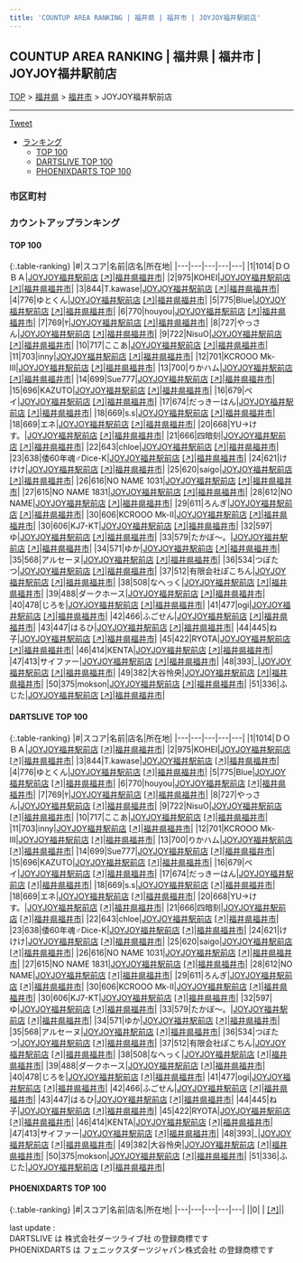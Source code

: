 ```yaml
---
title: 'COUNTUP AREA RANKING | 福井県 | 福井市 | JOYJOY福井駅前店'
---
```

## COUNTUP AREA RANKING | 福井県 | 福井市 | JOYJOY福井駅前店

[TOP](/darts/rank/) > [福井県](/darts/rank/福井県/) > [福井市](/darts/rank/福井県/福井市/) > JOYJOY福井駅前店

___

<a href="https://twitter.com/share?ref_src=twsrc%5Etfw" data-text="COUNTUP AREA RANKING | 福井県福井市JOYJOY福井駅前店" class="twitter-share-button" data-hashtags="DARTSLIVE,PHOENIXDARTS,darts,ダーツ" data-show-count="false">Tweet</a>

* [ランキング](#カウントアップランキング)
    * [TOP 100](#top-100)
    * [DARTSLIVE TOP 100](#dartslive-top-100)
    * [PHOENIXDARTS TOP 100](#phoenixdarts-top-100)

### 市区町村

<ul>

</ul>

### カウントアップランキング

#### TOP 100



{:.table-ranking}
|#|スコア|名前|店名|所在地|
|---|---|---|---|---|
|1|1014|<span class="rank-name-dl">ＤＯＢＡ</span>|<a href="/darts/rank/shops/47d4f0291f7bb56528032249b44395af.html">JOYJOY福井駅前店</a> <a href="https://search.dartslive.com/jp/shop/47d4f0291f7bb56528032249b44395af">[↗]</a>|<a href="/darts/rank/福井県/福井市">福井県福井市</a>|
|2|975|<span class="rank-name-dl">KOHEI</span>|<a href="/darts/rank/shops/47d4f0291f7bb56528032249b44395af.html">JOYJOY福井駅前店</a> <a href="https://search.dartslive.com/jp/shop/47d4f0291f7bb56528032249b44395af">[↗]</a>|<a href="/darts/rank/福井県/福井市">福井県福井市</a>|
|3|844|<span class="rank-name-dl">T.kawase</span>|<a href="/darts/rank/shops/47d4f0291f7bb56528032249b44395af.html">JOYJOY福井駅前店</a> <a href="https://search.dartslive.com/jp/shop/47d4f0291f7bb56528032249b44395af">[↗]</a>|<a href="/darts/rank/福井県/福井市">福井県福井市</a>|
|4|776|<span class="rank-name-dl">ゆとくん</span>|<a href="/darts/rank/shops/47d4f0291f7bb56528032249b44395af.html">JOYJOY福井駅前店</a> <a href="https://search.dartslive.com/jp/shop/47d4f0291f7bb56528032249b44395af">[↗]</a>|<a href="/darts/rank/福井県/福井市">福井県福井市</a>|
|5|775|<span class="rank-name-dl">Blue</span>|<a href="/darts/rank/shops/47d4f0291f7bb56528032249b44395af.html">JOYJOY福井駅前店</a> <a href="https://search.dartslive.com/jp/shop/47d4f0291f7bb56528032249b44395af">[↗]</a>|<a href="/darts/rank/福井県/福井市">福井県福井市</a>|
|6|770|<span class="rank-name-dl">houyou</span>|<a href="/darts/rank/shops/47d4f0291f7bb56528032249b44395af.html">JOYJOY福井駅前店</a> <a href="https://search.dartslive.com/jp/shop/47d4f0291f7bb56528032249b44395af">[↗]</a>|<a href="/darts/rank/福井県/福井市">福井県福井市</a>|
|7|769|<span class="rank-name-dl">ﾔ</span>|<a href="/darts/rank/shops/47d4f0291f7bb56528032249b44395af.html">JOYJOY福井駅前店</a> <a href="https://search.dartslive.com/jp/shop/47d4f0291f7bb56528032249b44395af">[↗]</a>|<a href="/darts/rank/福井県/福井市">福井県福井市</a>|
|8|727|<span class="rank-name-dl">やっさん</span>|<a href="/darts/rank/shops/47d4f0291f7bb56528032249b44395af.html">JOYJOY福井駅前店</a> <a href="https://search.dartslive.com/jp/shop/47d4f0291f7bb56528032249b44395af">[↗]</a>|<a href="/darts/rank/福井県/福井市">福井県福井市</a>|
|9|722|<span class="rank-name-dl">NisuO</span>|<a href="/darts/rank/shops/47d4f0291f7bb56528032249b44395af.html">JOYJOY福井駅前店</a> <a href="https://search.dartslive.com/jp/shop/47d4f0291f7bb56528032249b44395af">[↗]</a>|<a href="/darts/rank/福井県/福井市">福井県福井市</a>|
|10|717|<span class="rank-name-dl">ここあ</span>|<a href="/darts/rank/shops/47d4f0291f7bb56528032249b44395af.html">JOYJOY福井駅前店</a> <a href="https://search.dartslive.com/jp/shop/47d4f0291f7bb56528032249b44395af">[↗]</a>|<a href="/darts/rank/福井県/福井市">福井県福井市</a>|
|11|703|<span class="rank-name-dl">inny</span>|<a href="/darts/rank/shops/47d4f0291f7bb56528032249b44395af.html">JOYJOY福井駅前店</a> <a href="https://search.dartslive.com/jp/shop/47d4f0291f7bb56528032249b44395af">[↗]</a>|<a href="/darts/rank/福井県/福井市">福井県福井市</a>|
|12|701|<span class="rank-name-dl">KCROOO Mk-Ⅲ</span>|<a href="/darts/rank/shops/47d4f0291f7bb56528032249b44395af.html">JOYJOY福井駅前店</a> <a href="https://search.dartslive.com/jp/shop/47d4f0291f7bb56528032249b44395af">[↗]</a>|<a href="/darts/rank/福井県/福井市">福井県福井市</a>|
|13|700|<span class="rank-name-dl">りかハム</span>|<a href="/darts/rank/shops/47d4f0291f7bb56528032249b44395af.html">JOYJOY福井駅前店</a> <a href="https://search.dartslive.com/jp/shop/47d4f0291f7bb56528032249b44395af">[↗]</a>|<a href="/darts/rank/福井県/福井市">福井県福井市</a>|
|14|699|<span class="rank-name-dl">Sue777</span>|<a href="/darts/rank/shops/47d4f0291f7bb56528032249b44395af.html">JOYJOY福井駅前店</a> <a href="https://search.dartslive.com/jp/shop/47d4f0291f7bb56528032249b44395af">[↗]</a>|<a href="/darts/rank/福井県/福井市">福井県福井市</a>|
|15|696|<span class="rank-name-dl">KAZUTO</span>|<a href="/darts/rank/shops/47d4f0291f7bb56528032249b44395af.html">JOYJOY福井駅前店</a> <a href="https://search.dartslive.com/jp/shop/47d4f0291f7bb56528032249b44395af">[↗]</a>|<a href="/darts/rank/福井県/福井市">福井県福井市</a>|
|16|679|<span class="rank-name-dl">ペイ</span>|<a href="/darts/rank/shops/47d4f0291f7bb56528032249b44395af.html">JOYJOY福井駅前店</a> <a href="https://search.dartslive.com/jp/shop/47d4f0291f7bb56528032249b44395af">[↗]</a>|<a href="/darts/rank/福井県/福井市">福井県福井市</a>|
|17|674|<span class="rank-name-dl">だっきーはん</span>|<a href="/darts/rank/shops/47d4f0291f7bb56528032249b44395af.html">JOYJOY福井駅前店</a> <a href="https://search.dartslive.com/jp/shop/47d4f0291f7bb56528032249b44395af">[↗]</a>|<a href="/darts/rank/福井県/福井市">福井県福井市</a>|
|18|669|<span class="rank-name-dl">s.s</span>|<a href="/darts/rank/shops/47d4f0291f7bb56528032249b44395af.html">JOYJOY福井駅前店</a> <a href="https://search.dartslive.com/jp/shop/47d4f0291f7bb56528032249b44395af">[↗]</a>|<a href="/darts/rank/福井県/福井市">福井県福井市</a>|
|18|669|<span class="rank-name-dl">エネ</span>|<a href="/darts/rank/shops/47d4f0291f7bb56528032249b44395af.html">JOYJOY福井駅前店</a> <a href="https://search.dartslive.com/jp/shop/47d4f0291f7bb56528032249b44395af">[↗]</a>|<a href="/darts/rank/福井県/福井市">福井県福井市</a>|
|20|668|<span class="rank-name-dl">YU→けす。</span>|<a href="/darts/rank/shops/47d4f0291f7bb56528032249b44395af.html">JOYJOY福井駅前店</a> <a href="https://search.dartslive.com/jp/shop/47d4f0291f7bb56528032249b44395af">[↗]</a>|<a href="/darts/rank/福井県/福井市">福井県福井市</a>|
|21|666|<span class="rank-name-dl">四暗刻</span>|<a href="/darts/rank/shops/47d4f0291f7bb56528032249b44395af.html">JOYJOY福井駅前店</a> <a href="https://search.dartslive.com/jp/shop/47d4f0291f7bb56528032249b44395af">[↗]</a>|<a href="/darts/rank/福井県/福井市">福井県福井市</a>|
|22|643|<span class="rank-name-dl">chloe</span>|<a href="/darts/rank/shops/47d4f0291f7bb56528032249b44395af.html">JOYJOY福井駅前店</a> <a href="https://search.dartslive.com/jp/shop/47d4f0291f7bb56528032249b44395af">[↗]</a>|<a href="/darts/rank/福井県/福井市">福井県福井市</a>|
|23|638|<span class="rank-name-dl">倭60年魂♂Dice-K</span>|<a href="/darts/rank/shops/47d4f0291f7bb56528032249b44395af.html">JOYJOY福井駅前店</a> <a href="https://search.dartslive.com/jp/shop/47d4f0291f7bb56528032249b44395af">[↗]</a>|<a href="/darts/rank/福井県/福井市">福井県福井市</a>|
|24|621|<span class="rank-name-dl">けけけ</span>|<a href="/darts/rank/shops/47d4f0291f7bb56528032249b44395af.html">JOYJOY福井駅前店</a> <a href="https://search.dartslive.com/jp/shop/47d4f0291f7bb56528032249b44395af">[↗]</a>|<a href="/darts/rank/福井県/福井市">福井県福井市</a>|
|25|620|<span class="rank-name-dl">saigo</span>|<a href="/darts/rank/shops/47d4f0291f7bb56528032249b44395af.html">JOYJOY福井駅前店</a> <a href="https://search.dartslive.com/jp/shop/47d4f0291f7bb56528032249b44395af">[↗]</a>|<a href="/darts/rank/福井県/福井市">福井県福井市</a>|
|26|616|<span class="rank-name-dl">NO NAME 1031</span>|<a href="/darts/rank/shops/47d4f0291f7bb56528032249b44395af.html">JOYJOY福井駅前店</a> <a href="https://search.dartslive.com/jp/shop/47d4f0291f7bb56528032249b44395af">[↗]</a>|<a href="/darts/rank/福井県/福井市">福井県福井市</a>|
|27|615|<span class="rank-name-dl">NO NAME 1831</span>|<a href="/darts/rank/shops/47d4f0291f7bb56528032249b44395af.html">JOYJOY福井駅前店</a> <a href="https://search.dartslive.com/jp/shop/47d4f0291f7bb56528032249b44395af">[↗]</a>|<a href="/darts/rank/福井県/福井市">福井県福井市</a>|
|28|612|<span class="rank-name-dl">NO NAME</span>|<a href="/darts/rank/shops/47d4f0291f7bb56528032249b44395af.html">JOYJOY福井駅前店</a> <a href="https://search.dartslive.com/jp/shop/47d4f0291f7bb56528032249b44395af">[↗]</a>|<a href="/darts/rank/福井県/福井市">福井県福井市</a>|
|29|611|<span class="rank-name-dl">ろんぎ</span>|<a href="/darts/rank/shops/47d4f0291f7bb56528032249b44395af.html">JOYJOY福井駅前店</a> <a href="https://search.dartslive.com/jp/shop/47d4f0291f7bb56528032249b44395af">[↗]</a>|<a href="/darts/rank/福井県/福井市">福井県福井市</a>|
|30|606|<span class="rank-name-dl">KCROOO Mk-Ⅱ</span>|<a href="/darts/rank/shops/47d4f0291f7bb56528032249b44395af.html">JOYJOY福井駅前店</a> <a href="https://search.dartslive.com/jp/shop/47d4f0291f7bb56528032249b44395af">[↗]</a>|<a href="/darts/rank/福井県/福井市">福井県福井市</a>|
|30|606|<span class="rank-name-dl">KJ7-KT</span>|<a href="/darts/rank/shops/47d4f0291f7bb56528032249b44395af.html">JOYJOY福井駅前店</a> <a href="https://search.dartslive.com/jp/shop/47d4f0291f7bb56528032249b44395af">[↗]</a>|<a href="/darts/rank/福井県/福井市">福井県福井市</a>|
|32|597|<span class="rank-name-dl">ゆ</span>|<a href="/darts/rank/shops/47d4f0291f7bb56528032249b44395af.html">JOYJOY福井駅前店</a> <a href="https://search.dartslive.com/jp/shop/47d4f0291f7bb56528032249b44395af">[↗]</a>|<a href="/darts/rank/福井県/福井市">福井県福井市</a>|
|33|579|<span class="rank-name-dl">たかぼ～。</span>|<a href="/darts/rank/shops/47d4f0291f7bb56528032249b44395af.html">JOYJOY福井駅前店</a> <a href="https://search.dartslive.com/jp/shop/47d4f0291f7bb56528032249b44395af">[↗]</a>|<a href="/darts/rank/福井県/福井市">福井県福井市</a>|
|34|571|<span class="rank-name-dl">ゆか</span>|<a href="/darts/rank/shops/47d4f0291f7bb56528032249b44395af.html">JOYJOY福井駅前店</a> <a href="https://search.dartslive.com/jp/shop/47d4f0291f7bb56528032249b44395af">[↗]</a>|<a href="/darts/rank/福井県/福井市">福井県福井市</a>|
|35|568|<span class="rank-name-dl">アルセーヌ</span>|<a href="/darts/rank/shops/47d4f0291f7bb56528032249b44395af.html">JOYJOY福井駅前店</a> <a href="https://search.dartslive.com/jp/shop/47d4f0291f7bb56528032249b44395af">[↗]</a>|<a href="/darts/rank/福井県/福井市">福井県福井市</a>|
|36|534|<span class="rank-name-dl">つぼたつ</span>|<a href="/darts/rank/shops/47d4f0291f7bb56528032249b44395af.html">JOYJOY福井駅前店</a> <a href="https://search.dartslive.com/jp/shop/47d4f0291f7bb56528032249b44395af">[↗]</a>|<a href="/darts/rank/福井県/福井市">福井県福井市</a>|
|37|512|<span class="rank-name-dl">有限会社ぽこちん</span>|<a href="/darts/rank/shops/47d4f0291f7bb56528032249b44395af.html">JOYJOY福井駅前店</a> <a href="https://search.dartslive.com/jp/shop/47d4f0291f7bb56528032249b44395af">[↗]</a>|<a href="/darts/rank/福井県/福井市">福井県福井市</a>|
|38|508|<span class="rank-name-dl">なへっく</span>|<a href="/darts/rank/shops/47d4f0291f7bb56528032249b44395af.html">JOYJOY福井駅前店</a> <a href="https://search.dartslive.com/jp/shop/47d4f0291f7bb56528032249b44395af">[↗]</a>|<a href="/darts/rank/福井県/福井市">福井県福井市</a>|
|39|488|<span class="rank-name-dl">ダークホース</span>|<a href="/darts/rank/shops/47d4f0291f7bb56528032249b44395af.html">JOYJOY福井駅前店</a> <a href="https://search.dartslive.com/jp/shop/47d4f0291f7bb56528032249b44395af">[↗]</a>|<a href="/darts/rank/福井県/福井市">福井県福井市</a>|
|40|478|<span class="rank-name-dl">じろを</span>|<a href="/darts/rank/shops/47d4f0291f7bb56528032249b44395af.html">JOYJOY福井駅前店</a> <a href="https://search.dartslive.com/jp/shop/47d4f0291f7bb56528032249b44395af">[↗]</a>|<a href="/darts/rank/福井県/福井市">福井県福井市</a>|
|41|477|<span class="rank-name-dl">ogi</span>|<a href="/darts/rank/shops/47d4f0291f7bb56528032249b44395af.html">JOYJOY福井駅前店</a> <a href="https://search.dartslive.com/jp/shop/47d4f0291f7bb56528032249b44395af">[↗]</a>|<a href="/darts/rank/福井県/福井市">福井県福井市</a>|
|42|466|<span class="rank-name-dl">ふごせん</span>|<a href="/darts/rank/shops/47d4f0291f7bb56528032249b44395af.html">JOYJOY福井駅前店</a> <a href="https://search.dartslive.com/jp/shop/47d4f0291f7bb56528032249b44395af">[↗]</a>|<a href="/darts/rank/福井県/福井市">福井県福井市</a>|
|43|447|<span class="rank-name-dl">はるひ</span>|<a href="/darts/rank/shops/47d4f0291f7bb56528032249b44395af.html">JOYJOY福井駅前店</a> <a href="https://search.dartslive.com/jp/shop/47d4f0291f7bb56528032249b44395af">[↗]</a>|<a href="/darts/rank/福井県/福井市">福井県福井市</a>|
|44|445|<span class="rank-name-dl">ね子</span>|<a href="/darts/rank/shops/47d4f0291f7bb56528032249b44395af.html">JOYJOY福井駅前店</a> <a href="https://search.dartslive.com/jp/shop/47d4f0291f7bb56528032249b44395af">[↗]</a>|<a href="/darts/rank/福井県/福井市">福井県福井市</a>|
|45|422|<span class="rank-name-dl">RYOTA</span>|<a href="/darts/rank/shops/47d4f0291f7bb56528032249b44395af.html">JOYJOY福井駅前店</a> <a href="https://search.dartslive.com/jp/shop/47d4f0291f7bb56528032249b44395af">[↗]</a>|<a href="/darts/rank/福井県/福井市">福井県福井市</a>|
|46|414|<span class="rank-name-dl">KENTA</span>|<a href="/darts/rank/shops/47d4f0291f7bb56528032249b44395af.html">JOYJOY福井駅前店</a> <a href="https://search.dartslive.com/jp/shop/47d4f0291f7bb56528032249b44395af">[↗]</a>|<a href="/darts/rank/福井県/福井市">福井県福井市</a>|
|47|413|<span class="rank-name-dl">サイファー</span>|<a href="/darts/rank/shops/47d4f0291f7bb56528032249b44395af.html">JOYJOY福井駅前店</a> <a href="https://search.dartslive.com/jp/shop/47d4f0291f7bb56528032249b44395af">[↗]</a>|<a href="/darts/rank/福井県/福井市">福井県福井市</a>|
|48|393|<span class="rank-name-dl">_</span>|<a href="/darts/rank/shops/47d4f0291f7bb56528032249b44395af.html">JOYJOY福井駅前店</a> <a href="https://search.dartslive.com/jp/shop/47d4f0291f7bb56528032249b44395af">[↗]</a>|<a href="/darts/rank/福井県/福井市">福井県福井市</a>|
|49|382|<span class="rank-name-dl">大谷怜央</span>|<a href="/darts/rank/shops/47d4f0291f7bb56528032249b44395af.html">JOYJOY福井駅前店</a> <a href="https://search.dartslive.com/jp/shop/47d4f0291f7bb56528032249b44395af">[↗]</a>|<a href="/darts/rank/福井県/福井市">福井県福井市</a>|
|50|375|<span class="rank-name-dl">mokson</span>|<a href="/darts/rank/shops/47d4f0291f7bb56528032249b44395af.html">JOYJOY福井駅前店</a> <a href="https://search.dartslive.com/jp/shop/47d4f0291f7bb56528032249b44395af">[↗]</a>|<a href="/darts/rank/福井県/福井市">福井県福井市</a>|
|51|336|<span class="rank-name-dl">ふじた</span>|<a href="/darts/rank/shops/47d4f0291f7bb56528032249b44395af.html">JOYJOY福井駅前店</a> <a href="https://search.dartslive.com/jp/shop/47d4f0291f7bb56528032249b44395af">[↗]</a>|<a href="/darts/rank/福井県/福井市">福井県福井市</a>|


#### DARTSLIVE TOP 100



{:.table-ranking}
|#|スコア|名前|店名|所在地|
|---|---|---|---|---|
|1|1014|<span class="rank-name-dl">ＤＯＢＡ</span>|<a href="/darts/rank/shops/47d4f0291f7bb56528032249b44395af.html">JOYJOY福井駅前店</a> <a href="https://search.dartslive.com/jp/shop/47d4f0291f7bb56528032249b44395af">[↗]</a>|<a href="/darts/rank/福井県/福井市">福井県福井市</a>|
|2|975|<span class="rank-name-dl">KOHEI</span>|<a href="/darts/rank/shops/47d4f0291f7bb56528032249b44395af.html">JOYJOY福井駅前店</a> <a href="https://search.dartslive.com/jp/shop/47d4f0291f7bb56528032249b44395af">[↗]</a>|<a href="/darts/rank/福井県/福井市">福井県福井市</a>|
|3|844|<span class="rank-name-dl">T.kawase</span>|<a href="/darts/rank/shops/47d4f0291f7bb56528032249b44395af.html">JOYJOY福井駅前店</a> <a href="https://search.dartslive.com/jp/shop/47d4f0291f7bb56528032249b44395af">[↗]</a>|<a href="/darts/rank/福井県/福井市">福井県福井市</a>|
|4|776|<span class="rank-name-dl">ゆとくん</span>|<a href="/darts/rank/shops/47d4f0291f7bb56528032249b44395af.html">JOYJOY福井駅前店</a> <a href="https://search.dartslive.com/jp/shop/47d4f0291f7bb56528032249b44395af">[↗]</a>|<a href="/darts/rank/福井県/福井市">福井県福井市</a>|
|5|775|<span class="rank-name-dl">Blue</span>|<a href="/darts/rank/shops/47d4f0291f7bb56528032249b44395af.html">JOYJOY福井駅前店</a> <a href="https://search.dartslive.com/jp/shop/47d4f0291f7bb56528032249b44395af">[↗]</a>|<a href="/darts/rank/福井県/福井市">福井県福井市</a>|
|6|770|<span class="rank-name-dl">houyou</span>|<a href="/darts/rank/shops/47d4f0291f7bb56528032249b44395af.html">JOYJOY福井駅前店</a> <a href="https://search.dartslive.com/jp/shop/47d4f0291f7bb56528032249b44395af">[↗]</a>|<a href="/darts/rank/福井県/福井市">福井県福井市</a>|
|7|769|<span class="rank-name-dl">ﾔ</span>|<a href="/darts/rank/shops/47d4f0291f7bb56528032249b44395af.html">JOYJOY福井駅前店</a> <a href="https://search.dartslive.com/jp/shop/47d4f0291f7bb56528032249b44395af">[↗]</a>|<a href="/darts/rank/福井県/福井市">福井県福井市</a>|
|8|727|<span class="rank-name-dl">やっさん</span>|<a href="/darts/rank/shops/47d4f0291f7bb56528032249b44395af.html">JOYJOY福井駅前店</a> <a href="https://search.dartslive.com/jp/shop/47d4f0291f7bb56528032249b44395af">[↗]</a>|<a href="/darts/rank/福井県/福井市">福井県福井市</a>|
|9|722|<span class="rank-name-dl">NisuO</span>|<a href="/darts/rank/shops/47d4f0291f7bb56528032249b44395af.html">JOYJOY福井駅前店</a> <a href="https://search.dartslive.com/jp/shop/47d4f0291f7bb56528032249b44395af">[↗]</a>|<a href="/darts/rank/福井県/福井市">福井県福井市</a>|
|10|717|<span class="rank-name-dl">ここあ</span>|<a href="/darts/rank/shops/47d4f0291f7bb56528032249b44395af.html">JOYJOY福井駅前店</a> <a href="https://search.dartslive.com/jp/shop/47d4f0291f7bb56528032249b44395af">[↗]</a>|<a href="/darts/rank/福井県/福井市">福井県福井市</a>|
|11|703|<span class="rank-name-dl">inny</span>|<a href="/darts/rank/shops/47d4f0291f7bb56528032249b44395af.html">JOYJOY福井駅前店</a> <a href="https://search.dartslive.com/jp/shop/47d4f0291f7bb56528032249b44395af">[↗]</a>|<a href="/darts/rank/福井県/福井市">福井県福井市</a>|
|12|701|<span class="rank-name-dl">KCROOO Mk-Ⅲ</span>|<a href="/darts/rank/shops/47d4f0291f7bb56528032249b44395af.html">JOYJOY福井駅前店</a> <a href="https://search.dartslive.com/jp/shop/47d4f0291f7bb56528032249b44395af">[↗]</a>|<a href="/darts/rank/福井県/福井市">福井県福井市</a>|
|13|700|<span class="rank-name-dl">りかハム</span>|<a href="/darts/rank/shops/47d4f0291f7bb56528032249b44395af.html">JOYJOY福井駅前店</a> <a href="https://search.dartslive.com/jp/shop/47d4f0291f7bb56528032249b44395af">[↗]</a>|<a href="/darts/rank/福井県/福井市">福井県福井市</a>|
|14|699|<span class="rank-name-dl">Sue777</span>|<a href="/darts/rank/shops/47d4f0291f7bb56528032249b44395af.html">JOYJOY福井駅前店</a> <a href="https://search.dartslive.com/jp/shop/47d4f0291f7bb56528032249b44395af">[↗]</a>|<a href="/darts/rank/福井県/福井市">福井県福井市</a>|
|15|696|<span class="rank-name-dl">KAZUTO</span>|<a href="/darts/rank/shops/47d4f0291f7bb56528032249b44395af.html">JOYJOY福井駅前店</a> <a href="https://search.dartslive.com/jp/shop/47d4f0291f7bb56528032249b44395af">[↗]</a>|<a href="/darts/rank/福井県/福井市">福井県福井市</a>|
|16|679|<span class="rank-name-dl">ペイ</span>|<a href="/darts/rank/shops/47d4f0291f7bb56528032249b44395af.html">JOYJOY福井駅前店</a> <a href="https://search.dartslive.com/jp/shop/47d4f0291f7bb56528032249b44395af">[↗]</a>|<a href="/darts/rank/福井県/福井市">福井県福井市</a>|
|17|674|<span class="rank-name-dl">だっきーはん</span>|<a href="/darts/rank/shops/47d4f0291f7bb56528032249b44395af.html">JOYJOY福井駅前店</a> <a href="https://search.dartslive.com/jp/shop/47d4f0291f7bb56528032249b44395af">[↗]</a>|<a href="/darts/rank/福井県/福井市">福井県福井市</a>|
|18|669|<span class="rank-name-dl">s.s</span>|<a href="/darts/rank/shops/47d4f0291f7bb56528032249b44395af.html">JOYJOY福井駅前店</a> <a href="https://search.dartslive.com/jp/shop/47d4f0291f7bb56528032249b44395af">[↗]</a>|<a href="/darts/rank/福井県/福井市">福井県福井市</a>|
|18|669|<span class="rank-name-dl">エネ</span>|<a href="/darts/rank/shops/47d4f0291f7bb56528032249b44395af.html">JOYJOY福井駅前店</a> <a href="https://search.dartslive.com/jp/shop/47d4f0291f7bb56528032249b44395af">[↗]</a>|<a href="/darts/rank/福井県/福井市">福井県福井市</a>|
|20|668|<span class="rank-name-dl">YU→けす。</span>|<a href="/darts/rank/shops/47d4f0291f7bb56528032249b44395af.html">JOYJOY福井駅前店</a> <a href="https://search.dartslive.com/jp/shop/47d4f0291f7bb56528032249b44395af">[↗]</a>|<a href="/darts/rank/福井県/福井市">福井県福井市</a>|
|21|666|<span class="rank-name-dl">四暗刻</span>|<a href="/darts/rank/shops/47d4f0291f7bb56528032249b44395af.html">JOYJOY福井駅前店</a> <a href="https://search.dartslive.com/jp/shop/47d4f0291f7bb56528032249b44395af">[↗]</a>|<a href="/darts/rank/福井県/福井市">福井県福井市</a>|
|22|643|<span class="rank-name-dl">chloe</span>|<a href="/darts/rank/shops/47d4f0291f7bb56528032249b44395af.html">JOYJOY福井駅前店</a> <a href="https://search.dartslive.com/jp/shop/47d4f0291f7bb56528032249b44395af">[↗]</a>|<a href="/darts/rank/福井県/福井市">福井県福井市</a>|
|23|638|<span class="rank-name-dl">倭60年魂♂Dice-K</span>|<a href="/darts/rank/shops/47d4f0291f7bb56528032249b44395af.html">JOYJOY福井駅前店</a> <a href="https://search.dartslive.com/jp/shop/47d4f0291f7bb56528032249b44395af">[↗]</a>|<a href="/darts/rank/福井県/福井市">福井県福井市</a>|
|24|621|<span class="rank-name-dl">けけけ</span>|<a href="/darts/rank/shops/47d4f0291f7bb56528032249b44395af.html">JOYJOY福井駅前店</a> <a href="https://search.dartslive.com/jp/shop/47d4f0291f7bb56528032249b44395af">[↗]</a>|<a href="/darts/rank/福井県/福井市">福井県福井市</a>|
|25|620|<span class="rank-name-dl">saigo</span>|<a href="/darts/rank/shops/47d4f0291f7bb56528032249b44395af.html">JOYJOY福井駅前店</a> <a href="https://search.dartslive.com/jp/shop/47d4f0291f7bb56528032249b44395af">[↗]</a>|<a href="/darts/rank/福井県/福井市">福井県福井市</a>|
|26|616|<span class="rank-name-dl">NO NAME 1031</span>|<a href="/darts/rank/shops/47d4f0291f7bb56528032249b44395af.html">JOYJOY福井駅前店</a> <a href="https://search.dartslive.com/jp/shop/47d4f0291f7bb56528032249b44395af">[↗]</a>|<a href="/darts/rank/福井県/福井市">福井県福井市</a>|
|27|615|<span class="rank-name-dl">NO NAME 1831</span>|<a href="/darts/rank/shops/47d4f0291f7bb56528032249b44395af.html">JOYJOY福井駅前店</a> <a href="https://search.dartslive.com/jp/shop/47d4f0291f7bb56528032249b44395af">[↗]</a>|<a href="/darts/rank/福井県/福井市">福井県福井市</a>|
|28|612|<span class="rank-name-dl">NO NAME</span>|<a href="/darts/rank/shops/47d4f0291f7bb56528032249b44395af.html">JOYJOY福井駅前店</a> <a href="https://search.dartslive.com/jp/shop/47d4f0291f7bb56528032249b44395af">[↗]</a>|<a href="/darts/rank/福井県/福井市">福井県福井市</a>|
|29|611|<span class="rank-name-dl">ろんぎ</span>|<a href="/darts/rank/shops/47d4f0291f7bb56528032249b44395af.html">JOYJOY福井駅前店</a> <a href="https://search.dartslive.com/jp/shop/47d4f0291f7bb56528032249b44395af">[↗]</a>|<a href="/darts/rank/福井県/福井市">福井県福井市</a>|
|30|606|<span class="rank-name-dl">KCROOO Mk-Ⅱ</span>|<a href="/darts/rank/shops/47d4f0291f7bb56528032249b44395af.html">JOYJOY福井駅前店</a> <a href="https://search.dartslive.com/jp/shop/47d4f0291f7bb56528032249b44395af">[↗]</a>|<a href="/darts/rank/福井県/福井市">福井県福井市</a>|
|30|606|<span class="rank-name-dl">KJ7-KT</span>|<a href="/darts/rank/shops/47d4f0291f7bb56528032249b44395af.html">JOYJOY福井駅前店</a> <a href="https://search.dartslive.com/jp/shop/47d4f0291f7bb56528032249b44395af">[↗]</a>|<a href="/darts/rank/福井県/福井市">福井県福井市</a>|
|32|597|<span class="rank-name-dl">ゆ</span>|<a href="/darts/rank/shops/47d4f0291f7bb56528032249b44395af.html">JOYJOY福井駅前店</a> <a href="https://search.dartslive.com/jp/shop/47d4f0291f7bb56528032249b44395af">[↗]</a>|<a href="/darts/rank/福井県/福井市">福井県福井市</a>|
|33|579|<span class="rank-name-dl">たかぼ～。</span>|<a href="/darts/rank/shops/47d4f0291f7bb56528032249b44395af.html">JOYJOY福井駅前店</a> <a href="https://search.dartslive.com/jp/shop/47d4f0291f7bb56528032249b44395af">[↗]</a>|<a href="/darts/rank/福井県/福井市">福井県福井市</a>|
|34|571|<span class="rank-name-dl">ゆか</span>|<a href="/darts/rank/shops/47d4f0291f7bb56528032249b44395af.html">JOYJOY福井駅前店</a> <a href="https://search.dartslive.com/jp/shop/47d4f0291f7bb56528032249b44395af">[↗]</a>|<a href="/darts/rank/福井県/福井市">福井県福井市</a>|
|35|568|<span class="rank-name-dl">アルセーヌ</span>|<a href="/darts/rank/shops/47d4f0291f7bb56528032249b44395af.html">JOYJOY福井駅前店</a> <a href="https://search.dartslive.com/jp/shop/47d4f0291f7bb56528032249b44395af">[↗]</a>|<a href="/darts/rank/福井県/福井市">福井県福井市</a>|
|36|534|<span class="rank-name-dl">つぼたつ</span>|<a href="/darts/rank/shops/47d4f0291f7bb56528032249b44395af.html">JOYJOY福井駅前店</a> <a href="https://search.dartslive.com/jp/shop/47d4f0291f7bb56528032249b44395af">[↗]</a>|<a href="/darts/rank/福井県/福井市">福井県福井市</a>|
|37|512|<span class="rank-name-dl">有限会社ぽこちん</span>|<a href="/darts/rank/shops/47d4f0291f7bb56528032249b44395af.html">JOYJOY福井駅前店</a> <a href="https://search.dartslive.com/jp/shop/47d4f0291f7bb56528032249b44395af">[↗]</a>|<a href="/darts/rank/福井県/福井市">福井県福井市</a>|
|38|508|<span class="rank-name-dl">なへっく</span>|<a href="/darts/rank/shops/47d4f0291f7bb56528032249b44395af.html">JOYJOY福井駅前店</a> <a href="https://search.dartslive.com/jp/shop/47d4f0291f7bb56528032249b44395af">[↗]</a>|<a href="/darts/rank/福井県/福井市">福井県福井市</a>|
|39|488|<span class="rank-name-dl">ダークホース</span>|<a href="/darts/rank/shops/47d4f0291f7bb56528032249b44395af.html">JOYJOY福井駅前店</a> <a href="https://search.dartslive.com/jp/shop/47d4f0291f7bb56528032249b44395af">[↗]</a>|<a href="/darts/rank/福井県/福井市">福井県福井市</a>|
|40|478|<span class="rank-name-dl">じろを</span>|<a href="/darts/rank/shops/47d4f0291f7bb56528032249b44395af.html">JOYJOY福井駅前店</a> <a href="https://search.dartslive.com/jp/shop/47d4f0291f7bb56528032249b44395af">[↗]</a>|<a href="/darts/rank/福井県/福井市">福井県福井市</a>|
|41|477|<span class="rank-name-dl">ogi</span>|<a href="/darts/rank/shops/47d4f0291f7bb56528032249b44395af.html">JOYJOY福井駅前店</a> <a href="https://search.dartslive.com/jp/shop/47d4f0291f7bb56528032249b44395af">[↗]</a>|<a href="/darts/rank/福井県/福井市">福井県福井市</a>|
|42|466|<span class="rank-name-dl">ふごせん</span>|<a href="/darts/rank/shops/47d4f0291f7bb56528032249b44395af.html">JOYJOY福井駅前店</a> <a href="https://search.dartslive.com/jp/shop/47d4f0291f7bb56528032249b44395af">[↗]</a>|<a href="/darts/rank/福井県/福井市">福井県福井市</a>|
|43|447|<span class="rank-name-dl">はるひ</span>|<a href="/darts/rank/shops/47d4f0291f7bb56528032249b44395af.html">JOYJOY福井駅前店</a> <a href="https://search.dartslive.com/jp/shop/47d4f0291f7bb56528032249b44395af">[↗]</a>|<a href="/darts/rank/福井県/福井市">福井県福井市</a>|
|44|445|<span class="rank-name-dl">ね子</span>|<a href="/darts/rank/shops/47d4f0291f7bb56528032249b44395af.html">JOYJOY福井駅前店</a> <a href="https://search.dartslive.com/jp/shop/47d4f0291f7bb56528032249b44395af">[↗]</a>|<a href="/darts/rank/福井県/福井市">福井県福井市</a>|
|45|422|<span class="rank-name-dl">RYOTA</span>|<a href="/darts/rank/shops/47d4f0291f7bb56528032249b44395af.html">JOYJOY福井駅前店</a> <a href="https://search.dartslive.com/jp/shop/47d4f0291f7bb56528032249b44395af">[↗]</a>|<a href="/darts/rank/福井県/福井市">福井県福井市</a>|
|46|414|<span class="rank-name-dl">KENTA</span>|<a href="/darts/rank/shops/47d4f0291f7bb56528032249b44395af.html">JOYJOY福井駅前店</a> <a href="https://search.dartslive.com/jp/shop/47d4f0291f7bb56528032249b44395af">[↗]</a>|<a href="/darts/rank/福井県/福井市">福井県福井市</a>|
|47|413|<span class="rank-name-dl">サイファー</span>|<a href="/darts/rank/shops/47d4f0291f7bb56528032249b44395af.html">JOYJOY福井駅前店</a> <a href="https://search.dartslive.com/jp/shop/47d4f0291f7bb56528032249b44395af">[↗]</a>|<a href="/darts/rank/福井県/福井市">福井県福井市</a>|
|48|393|<span class="rank-name-dl">_</span>|<a href="/darts/rank/shops/47d4f0291f7bb56528032249b44395af.html">JOYJOY福井駅前店</a> <a href="https://search.dartslive.com/jp/shop/47d4f0291f7bb56528032249b44395af">[↗]</a>|<a href="/darts/rank/福井県/福井市">福井県福井市</a>|
|49|382|<span class="rank-name-dl">大谷怜央</span>|<a href="/darts/rank/shops/47d4f0291f7bb56528032249b44395af.html">JOYJOY福井駅前店</a> <a href="https://search.dartslive.com/jp/shop/47d4f0291f7bb56528032249b44395af">[↗]</a>|<a href="/darts/rank/福井県/福井市">福井県福井市</a>|
|50|375|<span class="rank-name-dl">mokson</span>|<a href="/darts/rank/shops/47d4f0291f7bb56528032249b44395af.html">JOYJOY福井駅前店</a> <a href="https://search.dartslive.com/jp/shop/47d4f0291f7bb56528032249b44395af">[↗]</a>|<a href="/darts/rank/福井県/福井市">福井県福井市</a>|
|51|336|<span class="rank-name-dl">ふじた</span>|<a href="/darts/rank/shops/47d4f0291f7bb56528032249b44395af.html">JOYJOY福井駅前店</a> <a href="https://search.dartslive.com/jp/shop/47d4f0291f7bb56528032249b44395af">[↗]</a>|<a href="/darts/rank/福井県/福井市">福井県福井市</a>|


#### PHOENIXDARTS TOP 100



{:.table-ranking}
|#|スコア|名前|店名|所在地|
|---|---|---|---|---|
||0|<span class="rank-name-dl"> </span>|<a href="/darts/rank/shops/.html"></a> <a href="">[↗]</a>|<a href="/darts/rank//"></a>|


<div class="footer border-top border-gray-light mt-5 pt-3 text-right text-gray">
    last update : <span style="font-weight: italic" id="foot_last_modified"></span><br />
    DARTSLIVE は 株式会社ダーツライブ社 の登録商標です<br />
    PHOENIXDARTS は フェニックスダーツジャパン株式会社 の登録商標です<br />
</div>

<script src="https://cdnjs.cloudflare.com/ajax/libs/jquery.tablesorter/2.31.3/js/jquery.tablesorter.min.js" integrity="sha512-qzgd5cYSZcosqpzpn7zF2ZId8f/8CHmFKZ8j7mU4OUXTNRd5g+ZHBPsgKEwoqxCtdQvExE5LprwwPAgoicguNg==" crossorigin="anonymous" referrerpolicy="no-referrer"></script>
<link rel="stylesheet" href="https://cdnjs.cloudflare.com/ajax/libs/jquery.tablesorter/2.31.3/css/theme.default.min.css" integrity="sha512-wghhOJkjQX0Lh3NSWvNKeZ0ZpNn+SPVXX1Qyc9OCaogADktxrBiBdKGDoqVUOyhStvMBmJQ8ZdMHiR3wuEq8+w==" crossorigin="anonymous" referrerpolicy="no-referrer" />
<script>
$(function() {
    $(".table-ranking").tablesorter({sortList:[[0, 0]]});
    $("#foot_last_modified").text(formatDate(new Date(document.lastModified), 'yyyy-MM-dd HH:mm:ss'));
});
</script>

<script async src="https://platform.twitter.com/widgets.js" charset="utf-8"></script>